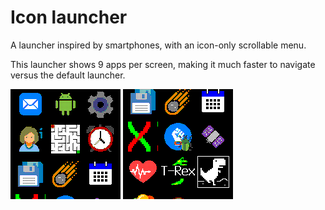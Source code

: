 # Icon launcher

A launcher inspired by smartphones, with an icon-only scrollable menu.

This launcher shows 9 apps per screen, making it much faster to navigate versus the default launcher.

![A screenshot](screenshot1.png)
![Another screenshot](screenshot2.png)
